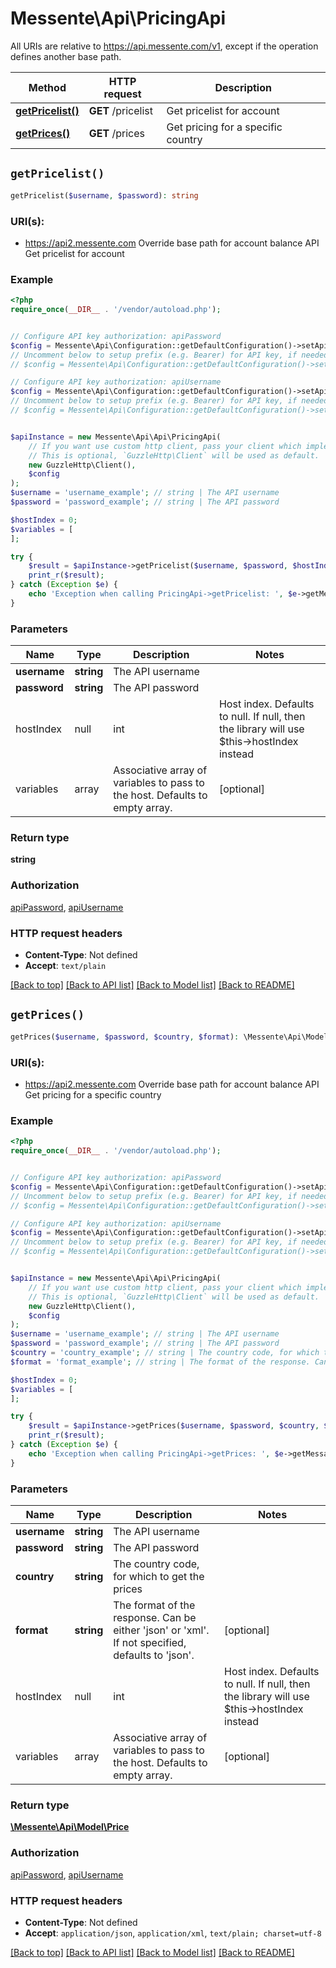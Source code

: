 # Messente\Api\PricingApi

All URIs are relative to https://api.messente.com/v1, except if the operation defines another base path.

| Method | HTTP request | Description |
| ------------- | ------------- | ------------- |
| [**getPricelist()**](PricingApi.md#getPricelist) | **GET** /pricelist | Get pricelist for account |
| [**getPrices()**](PricingApi.md#getPrices) | **GET** /prices | Get pricing for a specific country |


## `getPricelist()`

```php
getPricelist($username, $password): string
```
### URI(s):
- https://api2.messente.com Override base path for account balance API
Get pricelist for account

### Example

```php
<?php
require_once(__DIR__ . '/vendor/autoload.php');


// Configure API key authorization: apiPassword
$config = Messente\Api\Configuration::getDefaultConfiguration()->setApiKey('password', 'YOUR_API_KEY');
// Uncomment below to setup prefix (e.g. Bearer) for API key, if needed
// $config = Messente\Api\Configuration::getDefaultConfiguration()->setApiKeyPrefix('password', 'Bearer');

// Configure API key authorization: apiUsername
$config = Messente\Api\Configuration::getDefaultConfiguration()->setApiKey('username', 'YOUR_API_KEY');
// Uncomment below to setup prefix (e.g. Bearer) for API key, if needed
// $config = Messente\Api\Configuration::getDefaultConfiguration()->setApiKeyPrefix('username', 'Bearer');


$apiInstance = new Messente\Api\Api\PricingApi(
    // If you want use custom http client, pass your client which implements `GuzzleHttp\ClientInterface`.
    // This is optional, `GuzzleHttp\Client` will be used as default.
    new GuzzleHttp\Client(),
    $config
);
$username = 'username_example'; // string | The API username
$password = 'password_example'; // string | The API password

$hostIndex = 0;
$variables = [
];

try {
    $result = $apiInstance->getPricelist($username, $password, $hostIndex, $variables);
    print_r($result);
} catch (Exception $e) {
    echo 'Exception when calling PricingApi->getPricelist: ', $e->getMessage(), PHP_EOL;
}
```

### Parameters

| Name | Type | Description  | Notes |
| ------------- | ------------- | ------------- | ------------- |
| **username** | **string**| The API username | |
| **password** | **string**| The API password | |
| hostIndex | null|int | Host index. Defaults to null. If null, then the library will use $this->hostIndex instead | [optional] |
| variables | array | Associative array of variables to pass to the host. Defaults to empty array. | [optional] |

### Return type

**string**

### Authorization

[apiPassword](../../README.md#apiPassword), [apiUsername](../../README.md#apiUsername)

### HTTP request headers

- **Content-Type**: Not defined
- **Accept**: `text/plain`

[[Back to top]](#) [[Back to API list]](../../README.md#endpoints)
[[Back to Model list]](../../README.md#models)
[[Back to README]](../../README.md)

## `getPrices()`

```php
getPrices($username, $password, $country, $format): \Messente\Api\Model\Price
```
### URI(s):
- https://api2.messente.com Override base path for account balance API
Get pricing for a specific country

### Example

```php
<?php
require_once(__DIR__ . '/vendor/autoload.php');


// Configure API key authorization: apiPassword
$config = Messente\Api\Configuration::getDefaultConfiguration()->setApiKey('password', 'YOUR_API_KEY');
// Uncomment below to setup prefix (e.g. Bearer) for API key, if needed
// $config = Messente\Api\Configuration::getDefaultConfiguration()->setApiKeyPrefix('password', 'Bearer');

// Configure API key authorization: apiUsername
$config = Messente\Api\Configuration::getDefaultConfiguration()->setApiKey('username', 'YOUR_API_KEY');
// Uncomment below to setup prefix (e.g. Bearer) for API key, if needed
// $config = Messente\Api\Configuration::getDefaultConfiguration()->setApiKeyPrefix('username', 'Bearer');


$apiInstance = new Messente\Api\Api\PricingApi(
    // If you want use custom http client, pass your client which implements `GuzzleHttp\ClientInterface`.
    // This is optional, `GuzzleHttp\Client` will be used as default.
    new GuzzleHttp\Client(),
    $config
);
$username = 'username_example'; // string | The API username
$password = 'password_example'; // string | The API password
$country = 'country_example'; // string | The country code, for which to get the prices
$format = 'format_example'; // string | The format of the response. Can be either 'json' or 'xml'. If not specified, defaults to 'json'.

$hostIndex = 0;
$variables = [
];

try {
    $result = $apiInstance->getPrices($username, $password, $country, $format, $hostIndex, $variables);
    print_r($result);
} catch (Exception $e) {
    echo 'Exception when calling PricingApi->getPrices: ', $e->getMessage(), PHP_EOL;
}
```

### Parameters

| Name | Type | Description  | Notes |
| ------------- | ------------- | ------------- | ------------- |
| **username** | **string**| The API username | |
| **password** | **string**| The API password | |
| **country** | **string**| The country code, for which to get the prices | |
| **format** | **string**| The format of the response. Can be either &#39;json&#39; or &#39;xml&#39;. If not specified, defaults to &#39;json&#39;. | [optional] |
| hostIndex | null|int | Host index. Defaults to null. If null, then the library will use $this->hostIndex instead | [optional] |
| variables | array | Associative array of variables to pass to the host. Defaults to empty array. | [optional] |

### Return type

[**\Messente\Api\Model\Price**](../Model/Price.md)

### Authorization

[apiPassword](../../README.md#apiPassword), [apiUsername](../../README.md#apiUsername)

### HTTP request headers

- **Content-Type**: Not defined
- **Accept**: `application/json`, `application/xml`, `text/plain; charset=utf-8`

[[Back to top]](#) [[Back to API list]](../../README.md#endpoints)
[[Back to Model list]](../../README.md#models)
[[Back to README]](../../README.md)
